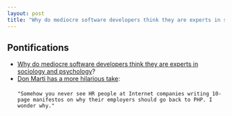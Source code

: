 ```yaml
---
layout: post
title: "Why do mediocre software developers think they are experts in sociology and psychology? "
---
```


## Pontifications
* [Why do mediocre software developers think they are experts in sociology and psychology](http://gizmodo.com/exclusive-heres-the-full-10-page-anti-diversity-screed-1797564320)? 
* [Don Marti has a more hilarious take](https://twitter.com/dmarti/status/893968410211524608):<br/><br/>```"Somehow you never see HR people at Internet companies writing 10-page manifestos on why their employers should go back to PHP. I wonder why."```
